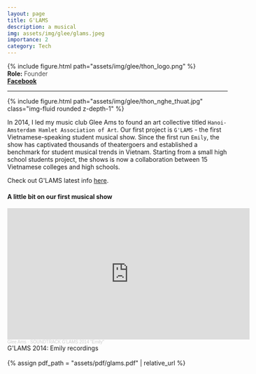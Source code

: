 ```yaml
---
layout: page
title: G'LAMS
description: a musical
img: assets/img/glee/glams.jpeg
importance: 2
category: Tech
---
```


<div class="row sm-2">
        {% include figure.html path="assets/img/glee/thon_logo.png" %}
</div>


<div class="row" >
    <div class="col-sm-3" style="font-weight:300;"> 
    <strong> Role:</strong> Founder
    </div> 
</div>
<div class="row" >
    <div class="col-sm-3" style="font-weight:300;"> 
    <strong> <a href="https://www.facebook.com/glamsmusical"> Facebook </a> </strong>
    </div>
</div>
<hr>

<div class="row mt-9">
        {% include figure.html path="assets/img/glee/thon_nghe_thuat.jpg" class="img-fluid rounded z-depth-1" %}
</div>

In 2014, I led my music club Glee Ams to found an art collective titled `Hanoi-Amsterdam Hamlet Association of Art`. Our first project is `G'LAMS` - the first Vietnamese-speaking student musical show. Since the first run `Emily`, the show has captivated thousands of theatergoers and established a benchmark for student musical trends in Vietnam. Starting from a small high school students project, the shows is now a collaboration between 15 Vietnamese colleges and high schools.

Check out G'LAMS latest info [here](https://www.facebook.com/glamsmusical).
<br>
<h4> A little bit on our first musical show </h4>
<iframe width="110%" height="300" scrolling="no" frameborder="yes" allow="autoplay" src="https://w.soundcloud.com/player/?url=https%3A//api.soundcloud.com/playlists/146643809&color=%23ff5500&auto_play=false&hide_related=false&show_comments=true&show_user=true&show_reposts=false&show_teaser=true&visual=true"></iframe><div style="font-size: 10px; color: #cccccc;line-break: anywhere;word-break: normal;overflow: hidden;white-space: nowrap;text-overflow: ellipsis; font-family: Interstate,Lucida Grande,Lucida Sans Unicode,Lucida Sans,Garuda,Verdana,Tahoma,sans-serif;font-weight: 100;"><a href="https://soundcloud.com/glee-ams" title="Glee Ams" target="_blank" style="color: #cccccc; text-decoration: none;">Glee Ams</a> · <a href="https://soundcloud.com/glee-ams/sets/soundtrack-glams-2014-emily" title="SOUNDTRACK G&#x27;LAMS 2014 &quot;Emily&quot;" target="_blank" style="color: #cccccc; text-decoration: none;">SOUNDTRACK G&#x27;LAMS 2014 &quot;Emily&quot;</a></div>
<div class="caption">
    G'LAMS 2014: Emily recordings
</div>
<br>
<!-- ///assets/pdf/cv.pdf -->
{% assign pdf_path = "assets/pdf/glams.pdf" | relative_url %}
<object data="{{pdf_path | relative_url}}" width="850" height="900" type="application/pdf"></object>